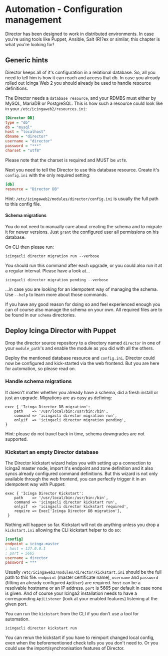 Automation - Configuration management
=====================================

Director has been designed to work in distributed environments. In case
you're using tools like Puppet, Ansible, Salt (R)?ex or similar, this
chapter is what you're looking for!

Generic hints
-------------

Director keeps all of it's configuration in a relational database. So,
all you need to tell him is how it can reach and access that db. In case
you already rolled out Icinga Web 2 you should already be used to handle
resource definitions.

The Director needs a `database resource`, and your RDMBS must either by
MySQL, MariaDB or PostgreSQL. This is how such a resource could look like
in your `/etc/icingaweb2/resources.ini`:

```ini
[Director DB]
type = "db"
db = "mysql"
host = "localhost"
dbname = "director"
username = "director"
password = "***"
charset = "utf8"
```

Please note that the charset is required and MUST be `utf8`.

Next you need to tell the Director to use this database resource. Create
it's `config.ini` with the only required setting:

```ini
[db]
resource = "Director DB"
```

Hint: `/etc/icingaweb2/modules/director/config.ini` is usually the full
path to this config file.

#### Schema migrations

You do not need to manually care about creating the schema and to migrate
it for newer versions. Just `grant` the configured user all permissions on
his database.

On CLI then please run:

    icingacli director migration run --verbose

You should run this command after each upgrade, or you could also run it
at a regular interval. Please have a look at...

    icingacli director migration pending --verbose

...in case you are looking for an idempotent way of managing the schema.
Use `--help` to learn more about those commands.

If you have any good reason for doing so and feel experienced enough you
can of course also manage the schema on your own. All required files are
to be found in our `schema` directories.


Deploy Icinga Director with Puppet
----------------------------------

Drop the director source repository to a directory named `director` in
one of your `module_path`'s and enable the module as you did with all the
others.

Deploy the mentioned database resource and `config.ini`. Director could
now be configured and kick-started via the web frontend. But you are here
for automation, so please read on.

### Handle schema migrations

It doesn't matter whether you already have a schema, did a fresh install
or just an upgrade. Migrations are as easy as defining:

    exec { 'Icinga Director DB migration':
        path    => '/usr/local/bin:/usr/bin:/bin',
        command => 'icingacli director migration run',
        onlyif  => 'icingacli director migration pending',
    }

Hint: please do not travel back in time, schema downgrades are not
supported.

### Kickstart an empty Director database

The Director kickstart wizard helps you with setting up a connection to
Icinga2 master node, import it's endpoint and zone definition and it also
syncs already configured command definitions. But this wizard is not only
available through the web frontend, you can perfectly trigger it in an
idempotent way with Puppet:

    exec { 'Icinga Director Kickstart':
        path    => '/usr/local/bin:/usr/bin:/bin',
        command => 'icingacli director kickstart run',
        onlyif  => 'icingacli director kickstart required',
        require => Exec['Icinga Director DB migration'],
     }

Nothing will happen so far. Kickstart will not do anything unless you
drop a `kickstart.ini` allowing the CLI kickstart helper to do so:

```ini
[config]
endpoint = icinga-master
; host = 127.0.0.1
; port = 5665
username = director
password = ***
```

Usually `/etc/icingaweb2/modules/director/kickstart.ini` should be the
full path to this file. `endpoint` (master certificate name), `username`
and `password` (fitting an already configured `ApiUser`) are required.
`host` can be a resolvable hostname or an IP address. `port` is 5665 per
default in case none is given. And of course your Icinga2 installation
needs to have a corresponding `ApiListener` (look at your enabled
features) listening at the given port.

You can run the `kickstart` from the CLI if you don't use a tool for
automation.

    icingacli director kickstart run

You can rerun the kickstart if you have to reimport changed local
config, even when the beforementioned check tells you you don't need to.
Or you could use the import/synchronisation features of Director.
